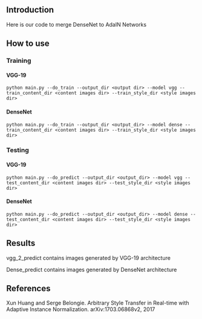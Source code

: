 ## Introduction

Here is our code to merge DenseNet to AdaIN Networks

## How to use

### Training

#### VGG-19

```shell
python main.py --do_train --output_dir <output dir> --model vgg --train_content_dir <content images dir> --train_style_dir <style images dir>
```

#### DenseNet

```shell
python main.py --do_train --output_dir <output_dir> --model dense --train_content_dir <content images dir> --train_style_dir <style images dir>
```

### Testing

#### VGG-19

```shell
python main.py --do_predict --output_dir <output_dir> --model vgg --test_content_dir <content images dir> --test_style_dir <style images dir>
```

#### DenseNet

```shell
python main.py --do_predict --output_dir <output_dir> --model dense --test_content_dir <content images dir> --test_style_dir <style images dir>
```

## Results

vgg_2_predict contains images generated by VGG-19 architecture

Dense_predict contains images generated by DenseNet architecture

## References

Xun Huang and Serge Belongie. Arbitrary Style Transfer in Real-time with Adaptive Instance Normalization. arXiv:1703.06868v2, 2017